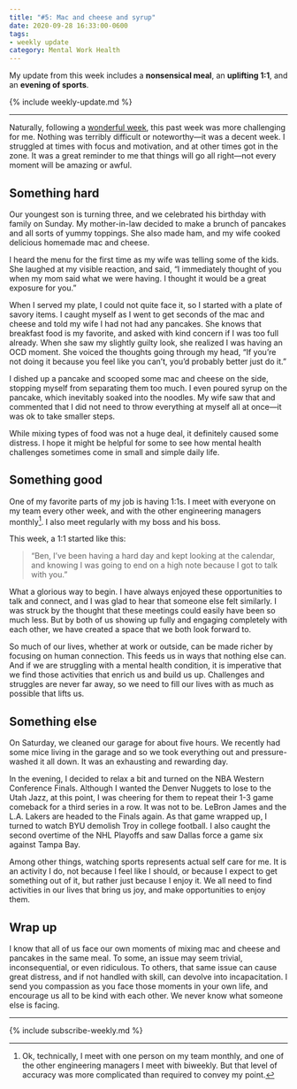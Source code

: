 ```yaml
---
title: "#5: Mac and cheese and syrup"
date: 2020-09-28 16:33:00-0600
tags:
- weekly update
category: Mental Work Health
---
```


My update from this week includes a **nonsensical meal**, an **uplifting 1:1**, and an **evening of sports**.

{% include weekly-update.md %}

***

Naturally, following a [wonderful week](https://bennorris.org/2020/09/21/recharging-in-allentown/), this past week was more challenging for me. Nothing was terribly difficult or noteworthy—it was a decent week. I struggled at times with focus and motivation, and at other times got in the zone. It was a great reminder to me that things will go all right—not every moment will be amazing or awful.


## Something hard

Our youngest son is turning three, and we celebrated his birthday with family on Sunday. My mother-in-law decided to make a brunch of pancakes and all sorts of yummy toppings. She also made ham, and my wife cooked delicious homemade mac and cheese.

I heard the menu for the first time as my wife was telling some of the kids. She laughed at my visible reaction, and said, “I immediately thought of you when my mom said what we were having. I thought it would be a great exposure for you.”

When I served my plate, I could not quite face it, so I started with a plate of savory items. I caught myself as I went to get seconds of the mac and cheese and told my wife I had not had any pancakes. She knows that breakfast food is my favorite, and asked with kind concern if I was too full already. When she saw my slightly guilty look, she realized I was having an OCD moment. She voiced the thoughts going through my head, “If you’re not doing it because you feel like you can’t, you’d probably better just do it.”

I dished up a pancake and scooped some mac and cheese on the side, stopping myself from separating them too much. I even poured syrup on the pancake, which inevitably soaked into the noodles. My wife saw that and commented that I did not need to throw everything at myself all at once—it was ok to take smaller steps.

While mixing types of food was not a huge deal, it definitely caused some distress. I hope it might be helpful for some to see how mental health challenges sometimes come in small and simple daily life.


## Something good

One of my favorite parts of my job is having 1:1s. I meet with everyone on my team every other week, and with the other engineering managers monthly[^1]. I also meet regularly with my boss and his boss.

This week, a 1:1 started like this:

> “Ben, I’ve been having a hard day and kept looking at the calendar, and knowing I was going to end on a high note because I got to talk with you.”

What a glorious way to begin. I have always enjoyed these opportunities to talk and connect, and I was glad to hear that someone else felt similarly. I was struck by the thought that these meetings could easily have been so much less. But by both of us showing up fully and engaging completely with each other, we have created a space that we both look forward to.

So much of our lives, whether at work or outside, can be made richer by focusing on human connection. This feeds us in ways that nothing else can. And if we are struggling with a mental health condition, it is imperative that we find those activities that enrich us and build us up. Challenges and struggles are never far away, so we need to fill our lives with as much as possible that lifts us.


## Something else

On Saturday, we cleaned our garage for about five hours. We recently had some mice living in the garage and so we took everything out and pressure-washed it all down. It was an exhausting and rewarding day.

In the evening, I decided to relax a bit and turned on the NBA Western Conference Finals. Although I wanted the Denver Nuggets to lose to the Utah Jazz, at this point, I was cheering for them to repeat their 1-3 game comeback for a third series in a row. It was not to be. LeBron James and the L.A. Lakers are headed to the Finals again. As that game wrapped up, I turned to watch BYU demolish Troy in college football. I also caught the second overtime of the NHL Playoffs and saw Dallas force a game six against Tampa Bay.

Among other things, watching sports represents actual self care for me. It is an activity I do, not because I feel like I should, or because I expect to get something out of it, but rather just because I enjoy it. We all need to find activities in our lives that bring us joy, and make opportunities to enjoy them.


## Wrap up

I know that all of us face our own moments of mixing mac and cheese and pancakes in the same meal. To some, an issue may seem trivial, inconsequential, or even ridiculous. To others, that same issue can cause great distress, and if not handled with skill, can devolve into incapacitation. I send you compassion as you face those moments in your own life, and encourage us all to be kind with each other. We never know what someone else is facing.

***
{% include subscribe-weekly.md %}

[^1]: Ok, technically, I meet with one person on my team monthly, and one of the other engineering managers I meet with biweekly. But that level of accuracy was more complicated than required to convey my point.